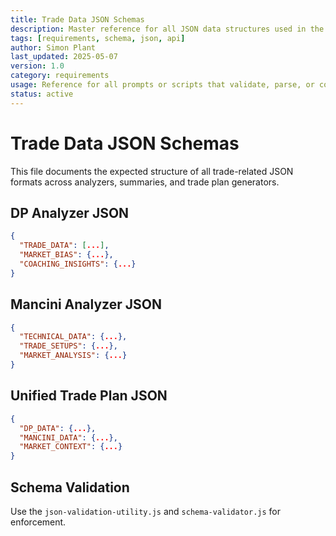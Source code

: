 ```yaml
---
title: Trade Data JSON Schemas
description: Master reference for all JSON data structures used in the trading system
tags: [requirements, schema, json, api]
author: Simon Plant
last_updated: 2025-05-07
version: 1.0
category: requirements
usage: Reference for all prompts or scripts that validate, parse, or consume trade data
status: active
---
```


# Trade Data JSON Schemas

This file documents the expected structure of all trade-related JSON formats across analyzers, summaries, and trade plan generators.

## DP Analyzer JSON
```json
{
  "TRADE_DATA": [...],
  "MARKET_BIAS": {...},
  "COACHING_INSIGHTS": {...}
}
```

## Mancini Analyzer JSON
```json
{
  "TECHNICAL_DATA": {...},
  "TRADE_SETUPS": {...},
  "MARKET_ANALYSIS": {...}
}
```

## Unified Trade Plan JSON
```json
{
  "DP_DATA": {...},
  "MANCINI_DATA": {...},
  "MARKET_CONTEXT": {...}
}
```

## Schema Validation
Use the `json-validation-utility.js` and `schema-validator.js` for enforcement.